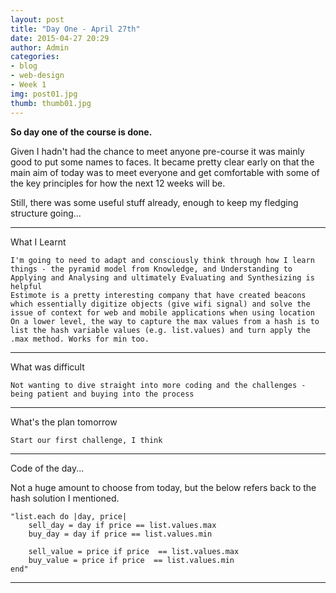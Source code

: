 ```yaml
---
layout: post
title: "Day One - April 27th"
date: 2015-04-27 20:29
author: Admin
categories:
- blog
- web-design
- Week 1
img: post01.jpg
thumb: thumb01.jpg
---
```


<b>So day one of the course is done.</b>

Given I hadn't had the chance to meet anyone pre-course it was mainly good to put some names to faces.
It became pretty clear early on that the main aim of today was to meet everyone and get comfortable with some of the key principles for how the next 12 weeks will be.

Still, there was some useful stuff already, enough to keep my fledging structure going...

****

What I Learnt

	I'm going to need to adapt and consciously think through how I learn things - the pyramid model from Knowledge, and Understanding to Applying and Analysing and ultimately Evaluating and Synthesizing is helpful
	Estimote is a pretty interesting company that have created beacons which essentially digitize objects (give wifi signal) and solve the issue of context for web and mobile applications when using location
	On a lower level, the way to capture the max values from a hash is to list the hash variable values (e.g. list.values) and turn apply the .max method. Works for min too.

****

What was difficult

	Not wanting to dive straight into more coding and the challenges - being patient and buying into the process

****

What's the plan tomorrow

	Start our first challenge, I think

****

Code of the day...

Not a huge amount to choose from today, but the below refers back to the hash solution I mentioned.

	"list.each do |day, price|
		sell_day = day if price == list.values.max
		buy_day = day if price == list.values.min

		sell_value = price if price  == list.values.max
		buy_value = price if price  == list.values.min
	end"

****
<!--more-->



[hampden]: https://github.com/jekyll/jekyll
